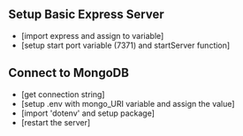 
## Setup Basic Express Server
- [import express and assign to variable]
- [setup start port variable (7371) and startServer function]

## Connect to MongoDB
- [get connection string]
- [setup .env with mongo_URI variable and assign the value]
- [import 'dotenv' and setup package]
- [restart the server]